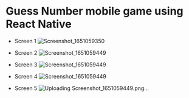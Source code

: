# Guess Number mobile game using React Native

- Screen 1
![Screenshot_1651059350](https://user-images.githubusercontent.com/29144620/165509927-2597aa51-6785-4acd-ae9d-e8b21b8dd1d6.png)

- Screen 2
![Screenshot_1651059449](https://user-images.githubusercontent.com/29144620/165509987-4ed1bb3f-e85e-4433-99fa-59aa7347972d.png)

- Screen 3
![Screenshot_1651059449](https://user-images.githubusercontent.com/29144620/165510073-6531a5a6-d7e9-4d10-a9ab-9a52781d1c87.png)

- Screen 4
![Screenshot_1651059449](https://user-images.githubusercontent.com/29144620/165510166-3f6c228a-749f-4684-bc85-504bad48c919.png)

- Screen 5
![Uploading Screenshot_1651059449.png…]()
